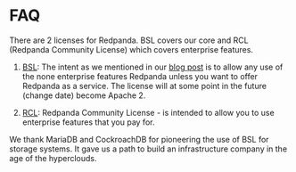 # FAQ

There are 2 licenses for Redpanda. BSL covers our core and RCL (Redpanda Community License)
which covers enterprise features.

1. [BSL](bsl.md): The intent as we mentioned in our [blog post](https://redpanda.com/blog/open-source/)
is to allow any use of the none enterprise features Redpanda unless you want to
offer Redpanda as a service. The license will at some point in the future (change date) become Apache 2.

2. [RCL](rcl.md): Redpanda Community License - is intended to allow you to use enterprise features
that you pay for.

We thank MariaDB and CockroachDB for pioneering the use of BSL for storage systems.
It gave us a path to build an infrastructure company in the age of the hyperclouds.
